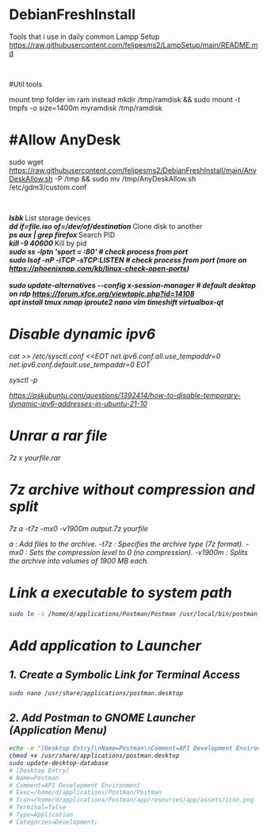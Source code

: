# DebianFreshInstall
Tools that i use in daily common
Lampp Setup
https://raw.githubusercontent.com/felipesms2/LampSetup/main/README.md

<br>

#Util tools

mount tmp folder im ram instead
  mkdir /tmp/ramdisk  &&  sudo mount -t tmpfs -o size=1400m myramdisk /tmp/ramdisk
  
# #Allow AnyDesk

sudo wget https://raw.githubusercontent.com/felipesms2/DebianFreshInstall/main/AnyDeskAllow.sh -P /tmp && sudo mv /tmp/AnyDeskAllow.sh /etc/gdm3/custom.conf

<br>

<b><i> lsbk </b></i> List storage devices <br>
<b><i> dd if=file.iso of=/dev/of/destination </b></i> Clone disk to another <br>
<b><i> ps aux | grep firefox </b></i> Search PID <br>
<b><i> kill -9 40600 </b></i> Kill by pid <br>
<b><i> sudo ss -lptn 'sport = :80' # check process from port  <br>
<b><i> sudo lsof -nP -iTCP -sTCP:LISTEN # check process from port (more on https://phoenixnap.com/kb/linux-check-open-ports)  <br>
<br><i>sudo update-alternatives --config x-session-manager # default desktop on rdp https://forum.xfce.org/viewtopic.php?id=14108<i></b>
<br><i>apt install tmux nmap iproute2 nano vim timeshift virtualbox-qt<i></b>


# Disable dynamic ipv6

cat >> /etc/sysctl.conf <<EOT
net.ipv6.conf.all.use_tempaddr=0
net.ipv6.conf.default.use_tempaddr=0
EOT

sysctl -p

https://askubuntu.com/questions/1392414/how-to-disable-temporary-dynamic-ipv6-addresses-in-ubuntu-21-10

# Unrar a rar file

7z x yourfile.rar

# 7z archive without compression and split

 7z a -t7z -mx0 -v1900m output.7z yourfile

 a : Add files to the archive.
-t7z : Specifies the archive type (7z format).
-mx0 : Sets the compression level to 0 (no compression).
-v1900m : Splits the archive into volumes of 1900 MB each.

# Link a executable to system path

```bash
sudo ln -s /home/d/applications/Postman/Postman /usr/local/bin/postman
```

# Add application to Launcher

  ## 1. Create a Symbolic Link for Terminal Access

  ```bash
  sudo nano /usr/share/applications/postman.desktop
  ```
  ## 2. Add Postman to GNOME Launcher (Application Menu)

  ```bash
  echo -e "[Desktop Entry]\nName=Postman\nComment=API Development Environment\nExec=/home/d/applications/Postman/Postman\nIcon=/home/d/applications/Postman/app/resources/app/assets/icon.png\nTerminal=false\nType=Application\nCategories=Development;" > /usr/share/applications/postman.desktop
  chmod +x /usr/share/applications/postman.desktop
  sudo update-desktop-database
  # [Desktop Entry]
  # Name=Postman
  # Comment=API Development Environment
  # Exec=/home/d/applications/Postman/Postman
  # Icon=/home/d/applications/Postman/app/resources/app/assets/icon.png
  # Terminal=false
  # Type=Application
  # Categories=Development;
  ```